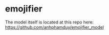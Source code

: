 # emojifier
The model itself is located at this repo here: https://github.com/anhphamduy/emojifier_model
